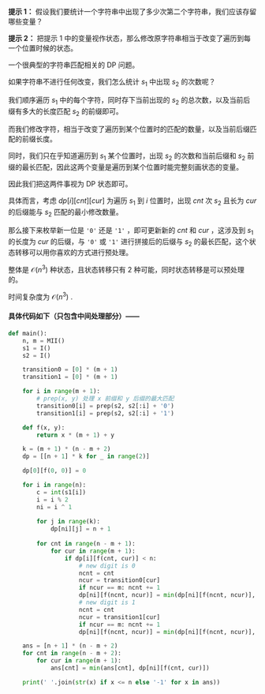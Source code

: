 **提示 1：** 假设我们要统计一个字符串中出现了多少次第二个字符串，我们应该存留哪些变量？

**提示 2：** 把提示 1 中的变量视作状态，那么修改原字符串相当于改变了遍历到每一个位置时候的状态。

一个很典型的字符串匹配相关的 DP 问题。

如果字符串不进行任何改变，我们怎么统计 $s_1$ 中出现 $s_2$ 的次数呢？

我们顺序遍历 $s_1$ 中的每个字符，同时存下当前出现的 $s_2$ 的总次数，以及当前后缀有多大的长度匹配 $s_2$ 的前缀即可。

而我们修改字符，相当于改变了遍历到某个位置时的匹配的数量，以及当前后缀匹配的前缀长度。

同时，我们只在乎知道遍历到 $s_1$ 某个位置时，出现 $s_2$ 的次数和当前后缀和 $s_2$ 前缀的最长匹配，因此这两个变量是遍历到某个位置时能完整刻画状态的变量。

因此我们把这两件事视为 DP 状态即可。

具体而言，考虑 $dp[i][cnt][cur]$ 为遍历 $s_1$ 到 $i$ 位置时，出现 $cnt$ 次 $s_2$ 且长为 $cur$ 的后缀能与 $s_2$ 匹配的最小修改数量。

那么接下来枚举新一位是 `'0'` 还是 `'1'` ，即可更新新的 $cnt$ 和 $cur$ ，这涉及到 $s_1$ 的长度为 $cur$ 的后缀，与 `'0'` 或 `'1'` 进行拼接后的后缀与 $s_2$ 的最长匹配，这个状态转移可以用你喜欢的方式进行预处理。

整体是 $\mathcal{O}(n^3)$ 种状态，且状态转移只有 $2$ 种可能，同时状态转移是可以预处理的。

时间复杂度为 $\mathcal{O}(n^3)$ .

#### 具体代码如下（只包含中间处理部分）——

```Python []
def main():
    n, m = MII()
    s1 = I()
    s2 = I()

    transition0 = [0] * (m + 1)
    transition1 = [0] * (m + 1)

    for i in range(m + 1):
        # prep(x, y) 处理 x 前缀和 y 后缀的最大匹配
        transition0[i] = prep(s2, s2[:i] + '0')
        transition1[i] = prep(s2, s2[:i] + '1')

    def f(x, y):
        return x * (m + 1) + y

    k = (m + 1) * (n - m + 2)
    dp = [[n + 1] * k for _ in range(2)]

    dp[0][f(0, 0)] = 0

    for i in range(n):
        c = int(s1[i])
        i = i % 2
        ni = i ^ 1
        
        for j in range(k):
            dp[ni][j] = n + 1
        
        for cnt in range(n - m + 1):
            for cur in range(m + 1):
                if dp[i][f(cnt, cur)] < n:
                    # new digit is 0
                    ncnt = cnt
                    ncur = transition0[cur]
                    if ncur == m: ncnt += 1
                    dp[ni][f(ncnt, ncur)] = min(dp[ni][f(ncnt, ncur)], dp[i][f(cnt, cur)] + c)
                    # new digit is 1
                    ncnt = cnt
                    ncur = transition1[cur]
                    if ncur == m: ncnt += 1
                    dp[ni][f(ncnt, ncur)] = min(dp[ni][f(ncnt, ncur)], dp[i][f(cnt, cur)] + (c ^ 1))

    ans = [n + 1] * (n - m + 2)
    for cnt in range(n - m + 2):
        for cur in range(m + 1):
            ans[cnt] = min(ans[cnt], dp[ni][f(cnt, cur)])

    print(' '.join(str(x) if x <= n else '-1' for x in ans))
```